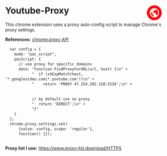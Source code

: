 # Youtube-Proxy <img style="float: right;" src="https://raw.githubusercontent.com/AzimsTech/Youtube-Proxy/master/icon48.png" />
 
This chrome extension uses a proxy auto-config script to manage Chrome's proxy settings. 

**References:** [chrome.proxy API](https://developer.chrome.com/extensions/proxy)

```
  var config = {
    mode: "pac_script",
    pacScript: {
      // use proxy for specific domains
      data: "function FindProxyForURL(url, host) {\n" +
            "  if (shExpMatch(host, '*.googlevideo.com|*.youtube.com'))\n" +
            "    return 'PROXY 47.254.202.128:3128';\n" +

            
            // by default use no proxy
            "  return 'DIRECT';\n" +
            "}"
    }
  };
  chrome.proxy.settings.set(
      {value: config, scope: 'regular'},
      function() {});


```

**Proxy list I use:** https://www.proxy-list.download/HTTPS
